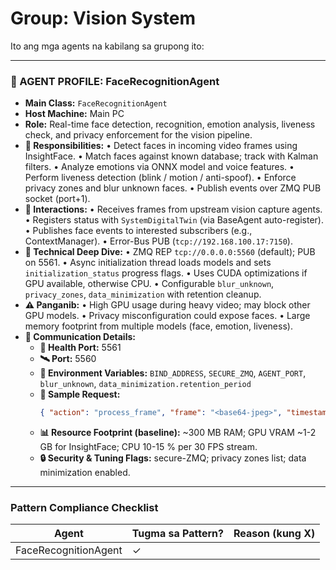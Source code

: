 # Group: Vision System

Ito ang mga agents na kabilang sa grupong ito:

---

### 🧠 AGENT PROFILE: FaceRecognitionAgent
- **Main Class:** `FaceRecognitionAgent`
- **Host Machine:** Main PC
- **Role:** Real-time face detection, recognition, emotion analysis, liveness check, and privacy enforcement for the vision pipeline.
- **🎯 Responsibilities:**
  • Detect faces in incoming video frames using InsightFace.
  • Match faces against known database; track with Kalman filters.
  • Analyze emotions via ONNX model and voice features.
  • Perform liveness detection (blink / motion / anti-spoof).
  • Enforce privacy zones and blur unknown faces.
  • Publish events over ZMQ PUB socket (port+1).
- **🔗 Interactions:**
  • Receives frames from upstream vision capture agents.
  • Registers status with `SystemDigitalTwin` (via BaseAgent auto-register).
  • Publishes face events to interested subscribers (e.g., ContextManager).
  • Error-Bus PUB (`tcp://192.168.100.17:7150`).
- **🧬 Technical Deep Dive:**
  • ZMQ REP `tcp://0.0.0.0:5560` (default); PUB on 5561.
  • Async initialization thread loads models and sets `initialization_status` progress flags.
  • Uses CUDA optimizations if GPU available, otherwise CPU.
  • Configurable `blur_unknown`, `privacy_zones`, `data_minimization` with retention cleanup.
- **⚠️ Panganib:**
  • High GPU usage during heavy video; may block other GPU models.
  • Privacy misconfiguration could expose faces.
  • Large memory footprint from multiple models (face, emotion, liveness).
- **📡 Communication Details:**
  - **🔌 Health Port:** 5561
  - **🛰️ Port:** 5560
  - **🔧 Environment Variables:** `BIND_ADDRESS`, `SECURE_ZMQ`, `AGENT_PORT`, `blur_unknown`, `data_minimization.retention_period`
  - **📑 Sample Request:**
    ```json
    { "action": "process_frame", "frame": "<base64-jpeg>", "timestamp": 1720099200 }
    ```
  - **📊 Resource Footprint (baseline):** ~300 MB RAM; GPU VRAM ~1-2 GB for InsightFace; CPU 10-15 % per 30 FPS stream.
  - **🔒 Security & Tuning Flags:** secure-ZMQ; privacy zones list; data minimization enabled.

---
### Pattern Compliance Checklist
| Agent | Tugma sa Pattern? | Reason (kung X) |
|-------|-------------------|-----------------|
| FaceRecognitionAgent | ✓ | |
